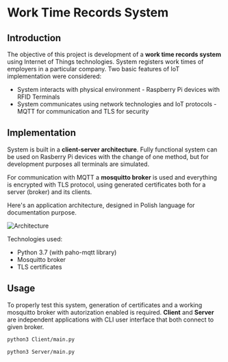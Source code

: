 # Work Time Records System

## Introduction

The objective of this project is development of a **work time records system** using Internet of Things technologies. System registers work times of employers in a particular company. Two basic features of IoT implementation were considered:
* System interacts with physical environment - Raspberry Pi devices with RFID Terminals
* System communicates using network technologies and IoT protocols - MQTT for communication and TLS for security

## Implementation

System is built in a **client-server architecture**. Fully functional system can be used on Rasberry Pi devices with the change of one method, but for development purposes all terminals are simulated.

For communication with MQTT a **mosquitto broker** is used and everything is encrypted with TLS protocol, using generated certificates both for a server (broker) and its clients.

Here's an application architecture, designed in Polish language for documentation purpose.

![Architecture](/architecture.png)

Technologies used:
* Python 3.7 (with paho-mqtt library)
* Mosquitto broker
* TLS certificates

## Usage

To properly test this system, generation of certificates and a working mosquitto broker with autorization enabled is required. **Client** and **Server** are independent applications with CLI user interface that both connect to given broker.

```bash
python3 Client/main.py
```

```bash
python3 Server/main.py
```
